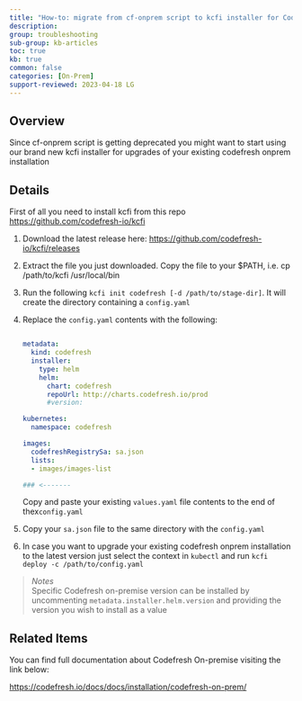 ```yaml
---
title: "How-to: migrate from cf-onprem script to kcfi installer for Codefresh On-Prem"
description: 
group: troubleshooting
sub-group: kb-articles
toc: true
kb: true
common: false
categories: [On-Prem]
support-reviewed: 2023-04-18 LG
---
```


## Overview

Since cf-onprem script is getting deprecated you might want to start using our
brand new kcfi installer for upgrades of your existing codefresh onprem
installation

## Details

First of all you need to install kcfi from this repo
<https://github.com/codefresh-io/kcfi>

1. Download the latest release here: <https://github.com/codefresh-io/kcfi/releases>
2. Extract the file you just downloaded. Copy the file to your $PATH, i.e. cp /path/to/kcfi /usr/local/bin
3. Run the following `kcfi init codefresh [-d /path/to/stage-dir]`. It will create the directory containing a `config.yaml`

4. Replace the `config.yaml` contents with the following:

    ```yaml
    
    metadata:
      kind: codefresh
      installer:
        type: helm
        helm:
          chart: codefresh
          repoUrl: http://charts.codefresh.io/prod
          #version:
    
    kubernetes:
      namespace: codefresh
    
    images:
      codefreshRegistrySa: sa.json
      lists:
      - images/images-list
    
    ### <-------
    ```

    Copy and paste your existing `values.yaml` file contents to the end of thex`config.yaml`

5. Copy your `sa.json` file to the same directory with the `config.yaml`
6. In case you want to upgrade your existing codefresh onprem installation to the latest version just select the context in `kubectl` and run `kcfi deploy -c /path/to/config.yaml`

>_Notes_  
>Specific Codefresh on-premise version can be installed by uncommenting `metadata.installer.helm.version` and providing the version you wish to install as a value

## Related Items

You can find full documentation about Codefresh On-premise visiting the link
below:

<https://codefresh.io/docs/docs/installation/codefresh-on-prem/>
